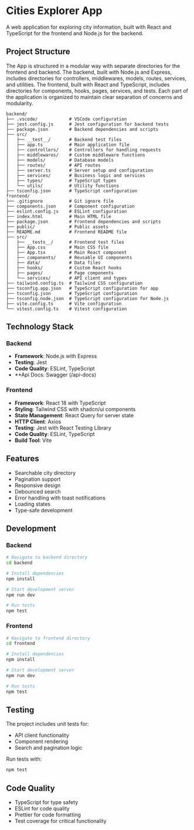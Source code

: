# Cities Explorer App

A  web application for exploring city information, built with React and TypeScript for the frontend and Node.js for the backend.

## Project Structure
The App is structured in a modular way with separate directories for the frontend and backend. The backend, built with Node.js and Express, includes directories for controllers, middlewares, models, routes, services, and utilities. The frontend, built with React and TypeScript, includes directories for components, hooks, pages, services, and tests. Each part of the application is organized to maintain clear separation of concerns and modularity.

```
backend/
├── .vscode/            # VSCode configuration
├── jest.config.js      # Jest configuration for backend tests
├── package.json        # Backend dependencies and scripts
├── src/
│   ├── __test__/       # Backend test files
│   ├── app.ts          # Main application file
│   ├── controllers/    # Controllers for handling requests
│   ├── middlewares/    # Custom middleware functions
│   ├── models/         # Database models
│   ├── routes/         # API routes
│   ├── server.ts       # Server setup and configuration
│   ├── services/       # Business logic and services
│   ├── types/          # TypeScript types
│   └── utils/          # Utility functions
├── tsconfig.json       # TypeScript configuration
frontend/
├── .gitignore          # Git ignore file
├── components.json     # Component configuration
├── eslint.config.js    # ESLint configuration
├── index.html          # Main HTML file
├── package.json        # Frontend dependencies and scripts
├── public/             # Public assets
├── README.md           # Frontend README file
├── src/
│   ├── __tests__/      # Frontend test files
│   ├── App.css         # Main CSS file
│   ├── App.tsx         # Main React component
│   ├── components/     # Reusable UI components
│   ├── data/           # Data files
│   ├── hooks/          # Custom React hooks
│   ├── pages/          # Page components
│   └── services/       # API client and types
├── tailwind.config.ts  # Tailwind CSS configuration
├── tsconfig.app.json   # TypeScript configuration for app
├── tsconfig.json       # TypeScript configuration
├── tsconfig.node.json  # TypeScript configuration for Node.js
├── vite.config.ts      # Vite configuration
└── vitest.config.ts    # Vitest configuration
```

## Technology Stack

### Backend
- **Framework**: Node.js with Express
- **Testing**: Jest
- **Code Quality**: ESLint, TypeScript
- **Api Docs: Swagger (/api-docs)

### Frontend
- **Framework**: React 18 with TypeScript
- **Styling**: Tailwind CSS with shadcn/ui components
- **State Management**: React Query for server state
- **HTTP Client**: Axios 
- **Testing**: Jest with React Testing Library
- **Code Quality**: ESLint, TypeScript
- **Build Tool**: Vite

## Features

- Searchable city directory
- Pagination support
- Responsive design
- Debounced search
- Error handling with toast notifications
- Loading states
- Type-safe development

## Development

### Backend

```bash
# Navigate to backend directory
cd backend

# Install dependencies
npm install

# Start development server
npm run dev

# Run tests
npm test
```

### Frontend

```bash
# Navigate to frontend directory
cd frontend

# Install dependencies
npm install

# Start development server
npm run dev

# Run tests
npm test
```

## Testing

The project includes unit tests for:
- API client functionality
- Component rendering
- Search and pagination logic

Run tests with:
```bash
npm test
```

## Code Quality

- TypeScript for type safety
- ESLint for code quality
- Prettier for code formatting
- Test coverage for critical functionality